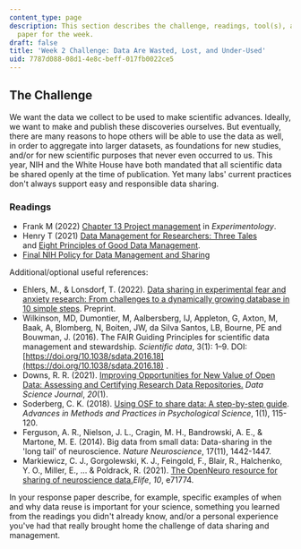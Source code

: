 ```yaml
---
content_type: page
description: This section describes the challenge, readings, tool(s), and response
  paper for the week.
draft: false
title: 'Week 2 Challenge: Data Are Wasted, Lost, and Under-Used'
uid: 7787d088-08d1-4e8c-beff-017fb0022ce5
---
```

## The Challenge

We want the data we collect to be used to make scientific advances. Ideally, we want to make and publish these discoveries ourselves. But eventually, there are many reasons to hope others will be able to use the data as well, in order to aggregate into larger datasets, as foundations for new studies, and/or for new scientific purposes that never even occurred to us. This year, NIH and the White House have both mandated that all scientific data be shared openly at the time of publication. Yet many labs' current practices don't always support easy and responsible data sharing. 

### Readings

- Frank M (2022) [Chapter 13 Project management](https://experimentology.io/13-management) in *Experimentology*.
- Henry T (2021) [Data Management for Researchers: Three Tales](https://www.teaguehenry.com/strings-not-factors/2021/1/24/data-management-for-researchers-three-terrifying-tales) and [Eight Principles of Good Data Management](https://www.teaguehenry.com/strings-not-factors/2021/2/21/eight-principles-of-good-data-management).
- [Final NIH Policy for Data Management and Sharing](https://grants.nih.gov/grants/guide/notice-files/NOT-OD-21-013.html)

Additional/optional useful references:

- Ehlers, M., & Lonsdorf, T. (2022). [Data sharing in experimental fear and anxiety research: From challenges to a dynamically growing database in 10 simple steps](https://psyarxiv.com/8crk3/). Preprint.
- Wilkinson, MD, Dumontier, M, Aalbersberg, IJ, Appleton, G, Axton, M, Baak, A, Blomberg, N, Boiten, JW, da Silva Santos, LB, Bourne, PE and Bouwman, J. (2016). The FAIR Guiding Principles for scientific data management and stewardship. *Scientific data*, 3(1): 1–9. DOI: [https://doi.org/10.1038/sdata.2016.18](https://doi.org/10.1038/sdata.2016.18) .
- Downs, R. R. (2021). [Improving Opportunities for New Value of Open Data: Assessing and Certifying Research Data Repositories.](https://datascience.codata.org/article/10.5334/dsj-2021-001/) *Data Science Journal*, *20*(1).
- Soderberg, C. K. (2018). [Using OSF to share data: A step-by-step guide](https://journals.sagepub.com/doi/10.1177/2515245918757689). *Advances in Methods and Practices in Psychological Science*, 1(1), 115-120.
- Ferguson, A. R., Nielson, J. L., Cragin, M. H., Bandrowski, A. E., & Martone, M. E. (2014). Big data from small data: Data-sharing in the 'long tail' of neuroscience. *Nature Neuroscience*, 17(11), 1442-1447.
- Markiewicz, C. J., Gorgolewski, K. J., Feingold, F., Blair, R., Halchenko, Y. O., Miller, E., … & Poldrack, R. (2021). [The OpenNeuro resource for sharing of neuroscience data.](https://elifesciences.org/articles/71774)*Elife*, *10*, e71774.

In your response paper describe, for example, specific examples of when and why data reuse is important for your science, something you learned from the readings you didn't already know, and/or a personal experience you've had that really brought home the challenge of data sharing and management.